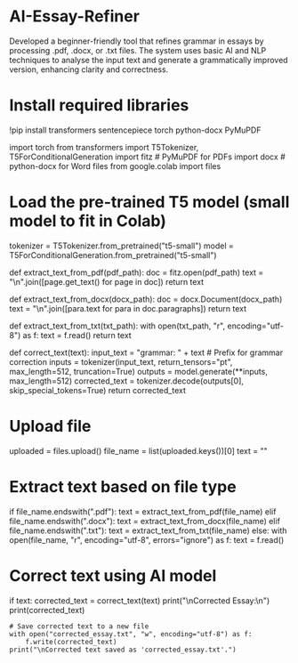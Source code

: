 # AI-Essay-Refiner
Developed a beginner-friendly tool that refines grammar in essays by processing .pdf, .docx, or .txt files. The system uses basic AI and NLP techniques to analyse the input text and generate a grammatically improved version, enhancing clarity and correctness.
# Install required libraries
!pip install transformers sentencepiece torch python-docx PyMuPDF

import torch
from transformers import T5Tokenizer, T5ForConditionalGeneration
import fitz  # PyMuPDF for PDFs
import docx  # python-docx for Word files
from google.colab import files

# Load the pre-trained T5 model (small model to fit in Colab)
tokenizer = T5Tokenizer.from_pretrained("t5-small")
model = T5ForConditionalGeneration.from_pretrained("t5-small")

def extract_text_from_pdf(pdf_path):
    doc = fitz.open(pdf_path)
    text = "\n".join([page.get_text() for page in doc])
    return text


def extract_text_from_docx(docx_path):
    doc = docx.Document(docx_path)
    text = "\n".join([para.text for para in doc.paragraphs])
    return text


def extract_text_from_txt(txt_path):
    with open(txt_path, "r", encoding="utf-8") as f:
        text = f.read()
    return text


def correct_text(text):
    input_text = "grammar: " + text  # Prefix for grammar correction
    inputs = tokenizer(input_text, return_tensors="pt", max_length=512, truncation=True)
    outputs = model.generate(**inputs, max_length=512)
    corrected_text = tokenizer.decode(outputs[0], skip_special_tokens=True)
    return corrected_text

# Upload file
uploaded = files.upload()
file_name = list(uploaded.keys())[0]
text = ""

# Extract text based on file type
if file_name.endswith(".pdf"):
    text = extract_text_from_pdf(file_name)
elif file_name.endswith(".docx"):
    text = extract_text_from_docx(file_name)
elif file_name.endswith(".txt"):
    text = extract_text_from_txt(file_name)
else:
    with open(file_name, "r", encoding="utf-8", errors="ignore") as f:
        text = f.read()

# Correct text using AI model
if text:
    corrected_text = correct_text(text)
    print("\nCorrected Essay:\n")
    print(corrected_text)

    # Save corrected text to a new file
    with open("corrected_essay.txt", "w", encoding="utf-8") as f:
        f.write(corrected_text)
    print("\nCorrected text saved as 'corrected_essay.txt'.")
